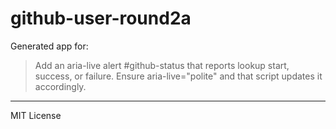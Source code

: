 # github-user-round2a

Generated app for:

> Add an aria-live alert #github-status that reports lookup start, success, or failure.
Ensure aria-live=\"polite\" and that script updates it accordingly.

---
MIT License